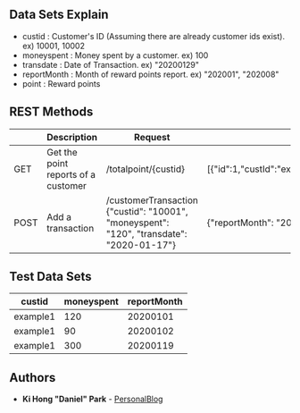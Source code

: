 ## Data Sets Explain
* custid : Customer's ID (Assuming there are already customer ids exist). ex) 10001, 10002
* moneyspent : Money spent by a customer. ex) 100
* transdate : Date of Transaction. ex) "20200129"
* reportMonth : Month of reward points report. ex) "202001", "202008"
* point : Reward points

## REST Methods
|  | Description   | Request  | Response |
| --- | --- | --- | --- |
| GET | Get the point reports of a customer | /totalpoint/{custid} | [{"id":1,"custId":"example1","reportMonth":"202001","moneySpent":360.00,"points":270} |
| POST | Add a transaction | /customerTransaction {"custid": "10001", "moneyspent": "120", "transdate": "2020-01-17"} | {"reportMonth": "202001", "moneySpent": 180, "point": 100} |

## Test Data Sets
| custid | moneyspent | reportMonth |
| --- | --- | --- | 
| example1 | 120 | 20200101 |
| example1 | 90 | 20200102 |
| example1 | 300 | 20200119 |

## Authors
* **Ki Hong "Daniel" Park** - [PersonalBlog](https://www.notion.so/kihong017/Leaving-Traces-5ece193b296e4ea494327207224c6ce2)
